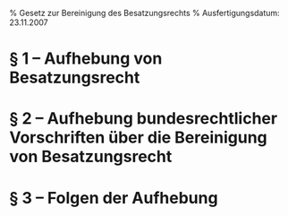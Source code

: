 % Gesetz zur Bereinigung des Besatzungsrechts
% Ausfertigungsdatum: 23.11.2007
 
# § 1 – Aufhebung von Besatzungsrecht

# § 2 – Aufhebung bundesrechtlicher Vorschriften über die Bereinigung von Besatzungsrecht

# § 3 – Folgen der Aufhebung
